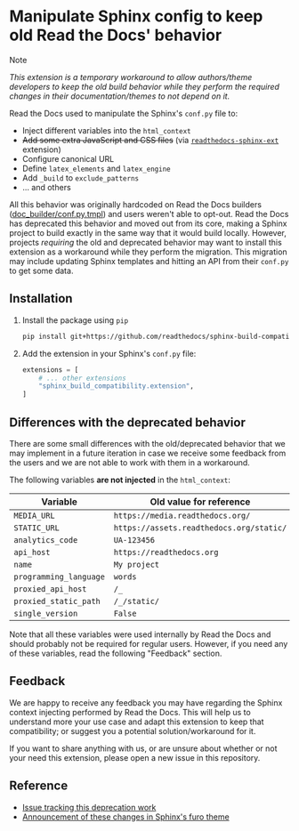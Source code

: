 # Manipulate Sphinx config to keep old Read the Docs' behavior

> [!NOTE]  
> 
> _This extension is a temporary workaround to allow authors/theme developers to keep the old build behavior
> while they perform the required changes in their documentation/themes to not depend on it._

Read the Docs used to manipulate the Sphinx's `conf.py` file to:

- Inject different variables into the `html_context`
- ~~Add some extra JavaScript and CSS files~~ (via [`readthedocs-sphinx-ext`](https://github.com/readthedocs/readthedocs-sphinx-ext) extension)
- Configure canonical URL
- Define `latex_elements` and `latex_engine`
- Add `_build` to `exclude_patterns`
- ... and others

All this behavior was originally hardcoded on Read the Docs builders
([doc_builder/conf.py.tmpl](https://github.com/readthedocs/readthedocs.org/blob/288a47bb803d195090e4734b30242e7ebb544b91/readthedocs/doc_builder/templates/doc_builder/conf.py.tmpl))
and users weren't able to opt-out.
Read the Docs has deprecated this behavior and moved out from its core,
making a Sphinx project to build exactly in the same way that it would build locally.
However, projects _requiring_ the old and deprecated behavior may want to install this extension as a workaround while they perform the migration.
This migration may include updating Sphinx templates and hitting an API from their `conf.py` to get some data.

## Installation

1. Install the package using `pip`

   ```bash
   pip install git+https://github.com/readthedocs/sphinx-build-compatibility#egg=sphinx-build-compatibility
   ```

2. Add the extension in your Sphinx's `conf.py` file:

   ```python
   extensions = [
       # ... other extensions
       "sphinx_build_compatibility.extension",
   ]
   ```


## Differences with the deprecated behavior

There are some small differences with the old/deprecated behavior that we may implement
in a future iteration in case we receive some feedback from the users and we are not able
to work with them in a workaround.

The following variables **are not injected** in the ``html_context``:


| Variable               | Old value for reference                                                     |
|------------------------|-----------------------------------------------------------------------------|
| `MEDIA_URL`            | `https://media.readthedocs.org/`                                            |
| `STATIC_URL`           | `https://assets.readthedocs.org/static/`                                    |
| `analytics_code`       | `UA-123456`                                                                 |
| `api_host`             | `https://readthedocs.org`                                                   |
| `name`                 | `My project`                                                                |
| `programming_language` | `words`                                                                     |
| `proxied_api_host`     | `/_`                                                                        |
| `proxied_static_path`  | `/_/static/`                                                                |
| `single_version`       | `False`                                                                     |

Note that all these variables were used internally by Read the Docs and should probably not be required for regular users.
However, if you need any of these variables, read the following "Feedback" section.

## Feedback

We are happy to receive any feedback you may have regarding the Sphinx context injecting performed by Read the Docs.
This will help us to understand more your use case and adapt this extension to keep that compatibility;
or suggest you a potential solution/workaround for it.

If you want to share anything with us,
or are unsure about whether or not your need this extension,
please open a new issue in this repository.

## Reference

- [Issue tracking this deprecation work](https://github.com/readthedocs/addons/issues/72)
- [Announcement of these changes in Sphinx's furo theme](https://github.com/pradyunsg/furo/discussions/785)
